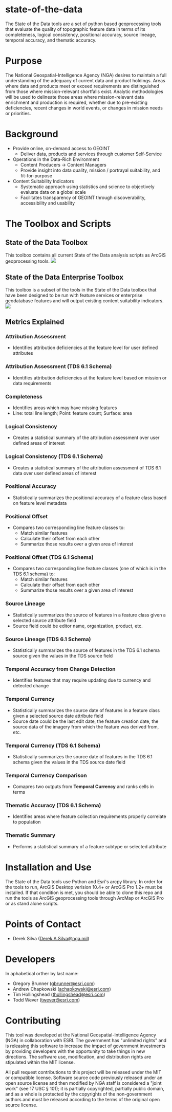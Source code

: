 # state-of-the-data

The State of the Data tools are a set of python based geoprocessing tools that evaluate the quality of topographic feature data in terms of its completeness, 
logical consistency, positional accuracy, source lineage, temporal accuracy, and thematic accuracy.

# Purpose
The National Geospatial-Intelligence Agency (NGA) desires to maintain a full understanding of the adequacy of current data and product holdings. Areas where data and products meet or exceed requirements are distinguished from those where mission-relevant shortfalls exist. Analytic methodologies will be used to delineate those areas where mission-relevant data enrichment and production is required, whether due to pre-existing deficiencies, recent changes in world events, or changes in mission needs or priorities.

# Background
- Provide online, on-demand access to GEOINT
  - Deliver data, products and services through customer Self-Service
- Operations in the Data-Rich Environment
  - Content Producers → Content Managers
  - Provide insight into data quality, mission / portrayal suitability, and fit-for-purpose
- Content Suitability Indicators
  - Systematic approach using statistics and science to objectively evaluate data on a global scale
  - Facilitates transparency of GEOINT through discoverability, accessibility and usability

# The Toolbox and Scripts
## State of the Data Toolbox
This toolbox contains all current State of the Data analysis scripts as ArcGIS geoprocessing tools.
![](http://nga.maps.arcgis.com/sharing/rest/content/items/b01f07bc755f480ab4052c64484b40fd/data?style=centerme)
## State of the Data Enterprise Toolbox
This toolbox is a subset of the tools in the State of the Data toolbox that have been designed to be run with feature services or enterprise geodatabase features and will output existing content suitability indicators. 
![](http://nga.maps.arcgis.com/sharing/rest/content/items/40d970a508df481d97d846266ef5f21e/data?style=centerme)
## Metrics Explained
### Attribution Assessment
- Identifies attribution deficiencies at the feature level for user defined attributes
### Attribution Assessment (TDS 6.1 Schema)
- Identifies attribution deficiencies at the feature level based on mission or data requirements
### Completeness
- Identifies areas which may have missing features
- Line: total line length; Point: feature count; Surface: area
### Logical Consistency
- Creates a statistical summary of the attribution assessment over user defined areas of interest
### Logical Consistency (TDS 6.1 Schema)
- Creates a statistical summary of the attribution assessment of TDS 6.1 data over user defined areas of interest
### Positional Accuracy
- Statistically summarizes the positional accuracy of a feature class based on feature level metadata
### Positional Offset
- Compares two corresponding line feature classes to:
  - Match similar features
  - Calculate their offset from each other
  - Summarize those results over a given area of interest
### Positional Offset (TDS 6.1 Schema)
- Compares two corresponding line feature classes (one of which is in the TDS 6.1 schema) to:
  - Match similar features
  - Calculate their offset from each other
  - Summarize those results over a given area of interest
### Source Lineage
- Statistically summarizes the source of features in a feature class given a selected source attribute field
- Source field could be editor name, organization, product, etc.
### Source Lineage (TDS 6.1 Schema)
- Statistically summarizes the source of features in the TDS 6.1 schema source given the values in the TDS source field
### Temporal Accuracy from Change Detection
- Identifies features that may require updating due to currency and detected change
### Temporal Currency
- Statistically summarizes the source date of features in a feature class given a selected source date attribute field
- Source date could be the last edit date, the feature creation date, the source data of the imagery from which the feature was derived from, etc.
### Temporal Currency (TDS 6.1 Schema)
- Statistically summarizes the source date of features in the TDS 6.1 schema given the values in the TDS source date field
### Temporal Currency Comparison
- Comapres two outputs from **Temporal** **Currency** and ranks cells in terms 
### Thematic Accuracy (TDS 6.1 Schema)
- Identifies areas where feature collection requirements properly correlate to population
### Thematic Summary
- Performs a statistical summary of a feature subtype or selected attribute

# Installation and Use
The State of the Data tools use Python and Esri's arcpy library. In order for the tools to run, ArcGIS Desktop verision 10.4+ or ArcGIS Pro 1.2+ must be installed. If that condition is met, you should be able to clone this repo and run the tools as ArcGIS geoprocessing tools through ArcMap  or ArcGIS Pro or as stand alone scripts.

# Points of Contact
- Derek Silva (Derek.A.Silva@nga.mil)

# Developers
In aphabetical orther by last name:
- Gregory Brunner (gbrunner@esri.com)
- Andrew Chapkowski (achapkowski@esri.com)
- Tim Hollingshead (thollingshead@esri.com)
- Todd Wever (twever@esri.com)

# Contributing

This tool was developed at the National Geospatial-Intelligence Agency (NGA) in collaboration with ESRI. The government has "unlimited rights" and is releasing this software to increase the impact of government investments by providing developers with the opportunity to take things in new directions. The software use, modification, and distribution rights are stipulated within the MIT license.

All pull request contributions to this project will be released under the MIT or compatible license. Software source code previously released under an open source license and then modified by NGA staff is considered a "joint work" (see 17 USC § 101); it is partially copyrighted, partially public domain, and as a whole is protected by the copyrights of the non-government authors and must be released according to the terms of the original open source license.
